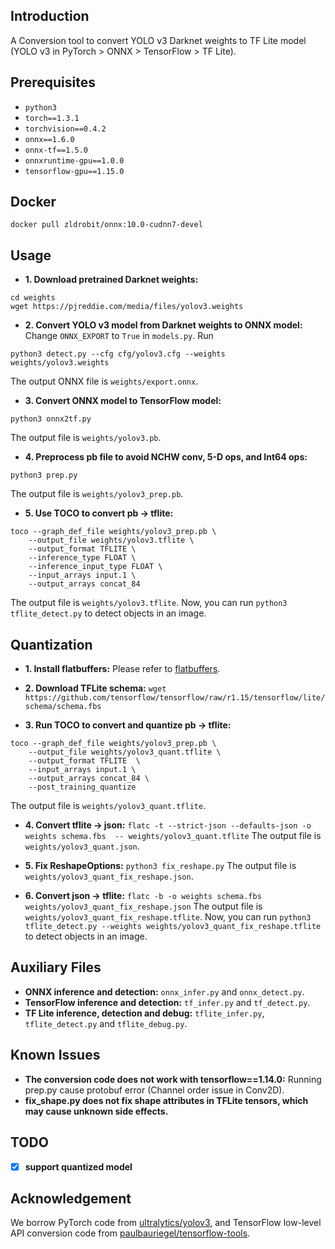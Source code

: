 ## Introduction
A Conversion tool to convert YOLO v3 Darknet weights to TF Lite model
(YOLO v3 in PyTorch > ONNX > TensorFlow > TF Lite).

## Prerequisites
- `python3`
- `torch==1.3.1`
- `torchvision==0.4.2`
- `onnx==1.6.0`
- `onnx-tf==1.5.0`
- `onnxruntime-gpu==1.0.0`
- `tensorflow-gpu==1.15.0`

## Docker
`docker pull zldrobit/onnx:10.0-cudnn7-devel`

## Usage
- **1. Download pretrained Darknet weights:**
```
cd weights
wget https://pjreddie.com/media/files/yolov3.weights 
```

- **2. Convert YOLO v3 model from Darknet weights to ONNX model:** 
Change `ONNX_EXPORT` to `True` in `models.py`. Run 
```
python3 detect.py --cfg cfg/yolov3.cfg --weights weights/yolov3.weights
```
The output ONNX file is `weights/export.onnx`.

- **3. Convert ONNX model to TensorFlow model:**
```
python3 onnx2tf.py
``` 
The output file is `weights/yolov3.pb`.

- **4. Preprocess pb file to avoid NCHW conv, 5-D ops, and Int64 ops:**
```
python3 prep.py
``` 
The output file is `weights/yolov3_prep.pb`.

- **5. Use TOCO to convert pb -> tflite:**
```
toco --graph_def_file weights/yolov3_prep.pb \
    --output_file weights/yolov3.tflite \
    --output_format TFLITE \
    --inference_type FLOAT \
    --inference_input_type FLOAT \
    --input_arrays input.1 \
    --output_arrays concat_84
```
The output file is `weights/yolov3.tflite`.
Now, you can run `python3 tflite_detect.py` to detect objects in an image.

## Quantization
- **1. Install flatbuffers:**
Please refer to [flatbuffers](google.github.io/flatbuffers/flatbuffers_guide_building.html).

- **2. Download TFLite schema:**
`wget https://github.com/tensorflow/tensorflow/raw/r1.15/tensorflow/lite/schema/schema.fbs`

- **3. Run TOCO to convert and quantize pb -> tflite:**
```
toco --graph_def_file weights/yolov3_prep.pb \
    --output_file weights/yolov3_quant.tflite \
    --output_format TFLITE  \
    --input_arrays input.1 \
    --output_arrays concat_84 \
    --post_training_quantize
```
The output file is `weights/yolov3_quant.tflite`.

- **4. Convert tflite -> json:**
`flatc -t --strict-json --defaults-json -o weights schema.fbs  -- weights/yolov3_quant.tflite`
The output file is `weights/yolov3_quant.json`.

- **5. Fix ReshapeOptions:**
`python3 fix_reshape.py`
The output file is `weights/yolov3_quant_fix_reshape.json`.

- **6. Convert json -> tflite:**
`flatc -b -o weights schema.fbs weights/yolov3_quant_fix_reshape.json`
The output file is `weights/yolov3_quant_fix_reshape.tflite`.
Now, you can run `python3 tflite_detect.py --weights weights/yolov3_quant_fix_reshape.tflite` 
to detect objects in an image.

## Auxiliary Files
- **ONNX inference and detection:** `onnx_infer.py` and `onnx_detect.py`.
- **TensorFlow inference and detection:** `tf_infer.py` and `tf_detect.py`.
- **TF Lite inference, detection and debug:** `tflite_infer.py`, `tflite_detect.py` 
and `tflite_debug.py`.

## Known Issues
- **The conversion code does not work with tensorflow==1.14.0:** Running prep.py cause protobuf error (Channel order issue in Conv2D).
- **fix_shape.py does not fix shape attributes in TFLite tensors, which may cause unknown side effects.**

## TODO
- [x] **support quantized model**

## Acknowledgement
We borrow PyTorch code from [ultralytics/yolov3](https://github.com/ultralytics/yolov3), 
and TensorFlow low-level API conversion code from [paulbauriegel/tensorflow-tools](https://github.com/paulbauriegel/tensorflow-tools).
  
